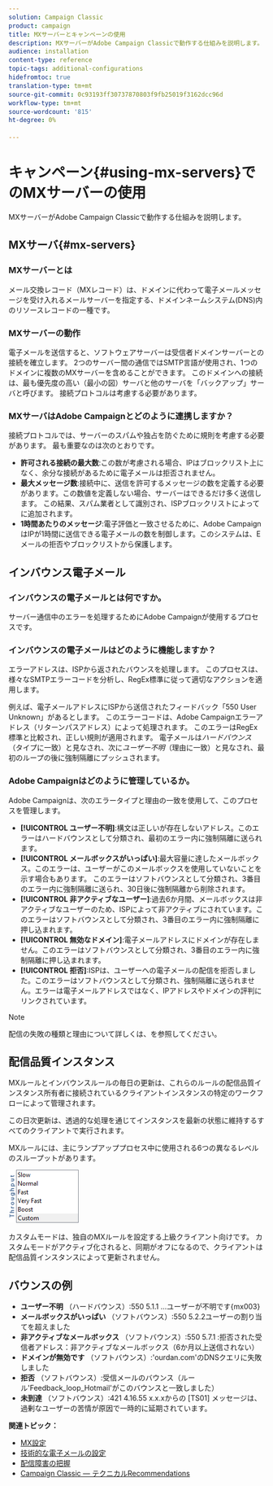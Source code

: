 ```yaml
---
solution: Campaign Classic
product: campaign
title: MXサーバーとキャンペーンの使用
description: MXサーバーがAdobe Campaign Classicで動作する仕組みを説明します。
audience: installation
content-type: reference
topic-tags: additional-configurations
hidefromtoc: true
translation-type: tm+mt
source-git-commit: 0c93193ff30737870803f9fb25019f3162dcc96d
workflow-type: tm+mt
source-wordcount: '815'
ht-degree: 0%

---
```



# キャンペーン{#using-mx-servers}でのMXサーバーの使用

MXサーバーがAdobe Campaign Classicで動作する仕組みを説明します。

## MXサーバ{#mx-servers}

### MXサーバーとは

メール交換レコード（MXレコード）は、ドメインに代わって電子メールメッセージを受け入れるメールサーバーを指定する、ドメインネームシステム(DNS)内のリソースレコードの一種です。

### MXサーバーの動作

電子メールを送信すると、ソフトウェアサーバーは受信者ドメインサーバーとの接続を確立します。 2つのサーバー間の通信ではSMTP言語が使用され、1つのドメインに複数のMXサーバーを含めることができます。 このドメインへの接続は、最も優先度の高い（最小の図）サーバと他のサーバを「バックアップ」サーバと呼びます。 接続プロトコルは考慮する必要があります。

### MXサーバはAdobe Campaignとどのように連携しますか？

接続プロトコルでは、サーバーのスパムや独占を防ぐために規則を考慮する必要があります。 最も重要なのは次のとおりです。

* **許可される接続の最大数**:この数が考慮される場合、IPはブロックリスト上になく、余分な接続があるために電子メールは拒否されません。
* **最大メッセージ数**:接続中に、送信を許可するメッセージの数を定義する必要があります。この数値を定義しない場合、サーバーはできるだけ多く送信します。 この結果、スパム業者として識別され、ISPブロックリストによってに追加されます。
* **1時間あたりのメッセージ**:電子評価と一致させるために、Adobe CampaignはIPが1時間に送信できる電子メールの数を制御します。このシステムは、Eメールの拒否やブロックリストから保護します。

## インバウンス電子メール

### インバウンスの電子メールとは何ですか。

サーバー通信中のエラーを処理するためにAdobe Campaignが使用するプロセスです。

### インバウンスの電子メールはどのように機能しますか？

エラーアドレスは、ISPから返されたバウンスを処理します。 このプロセスは、様々なSMTPエラーコードを分析し、RegEx標準に従って適切なアクションを適用します。

例えば、電子メールアドレスにISPから送信されたフィードバック「550 User Unknown」があるとします。 このエラーコードは、Adobe Campaignエラーアドレス（リターンパスアドレス）によって処理されます。 このエラーはRegEx標準と比較され、正しい規則が適用されます。 電子メールは&#x200B;*ハードバウンス*（タイプに一致）と見なされ、次に&#x200B;*ユーザー不明*（理由に一致）と見なされ、最初のループの後に強制隔離にプッシュされます。

### Adobe Campaignはどのように管理しているか。

Adobe Campaignは、次のエラータイプと理由の一致を使用して、このプロセスを管理します。

* **[!UICONTROL ユーザー不明]**:構文は正しいが存在しないアドレス。このエラーはハードバウンスとして分類され、最初のエラー内に強制隔離に送られます。
* **[!UICONTROL メールボックスがいっぱい]**:最大容量に達したメールボックス。このエラーは、ユーザーがこのメールボックスを使用していないことを示す場合もあります。 このエラーはソフトバウンスとして分類され、3番目のエラー内に強制隔離に送られ、30日後に強制隔離から削除されます。
* **[!UICONTROL 非アクティブなユーザー]**:過去6か月間、メールボックスは非アクティブなユーザーのため、ISPによって非アクティブにされています。このエラーはソフトバウンスとして分類され、3番目のエラー内に強制隔離に押し込まれます。
* **[!UICONTROL 無効なドメイン]**:電子メールアドレスにドメインが存在しません。このエラーはソフトバウンスとして分類され、3番目のエラー内に強制隔離に押し込まれます。
* **[!UICONTROL 拒否]**:ISPは、ユーザーへの電子メールの配信を拒否しました。このエラーはソフトバウンスとして分類され、強制隔離に送られません。エラーは電子メールアドレスではなく、IPアドレスやドメインの評判にリンクされています。

>[!NOTE]
>
>配信の失敗の種類と理由について詳しくは、[](../../delivery/using/understanding-delivery-failures.md#delivery-failure-types-and-reasons)を参照してください。

## 配信品質インスタンス

MXルールとインバウンスルールの毎日の更新は、これらのルールの配信品質インスタンス所有者に接続されているクライアントインスタンスの特定のワークフローによって管理されます。

この日次更新は、透過的な処理を通じてインスタンスを最新の状態に維持するすべてのクライアントで実行されます。

MXルールには、主にランプアッププロセス中に使用される6つの異なるレベルのスループットがあります。

![](assets/mx-rules-throughput.png)

カスタムモードは、独自のMXルールを設定する上級クライアント向けです。 カスタムモードがアクティブ化されると、同期がオフになるので、クライアントは配信品質インスタンスによって更新されません。

## バウンスの例

* **ユーザー不明** （ハードバウンス）:550 5.1.1 ...ユーザーが不明です{mx003}
* **メールボックスがいっぱい** （ソフトバウンス）:550 5.2.2ユーザーの割り当てを超えました
* **非アクティブなメールボックス** （ソフトバウンス）:550 5.7.1 :拒否された受信者アドレス：非アクティブなメールボックス（6か月以上送信されない）
* **ドメインが無効です** （ソフトバウンス）:&#39;ourdan.com&#39;のDNSクエリに失敗しました
* **拒否** （ソフトバウンス）:受信メールのバウンス（ルール&#39;Feedback_loop_Hotmail&#39;がこのバウンスと一致しました）
* **未到達** （ソフトバウンス）:421 4.16.55 x.x.xからの [TS01] メッセージは、過剰なユーザーの苦情が原因で一時的に延期されています。

**関連トピック：**
* [MX設定](../../installation/using/email-deliverability.md#mx-configuration)
* [技術的な電子メールの設定](../../installation/using/email-deliverability.md)
* [配信障害の把握](../../delivery/using/understanding-delivery-failures.md)
* [Campaign Classic — テクニカルRecommendations](https://experienceleague.adobe.com/docs/deliverability-learn/deliverability-best-practice-guide/additional-resources/product-specific-resources/campaign/acc-technical-recommendations.html)